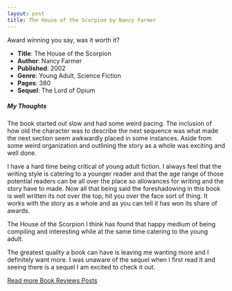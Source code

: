 ```yaml
---
layout: post
title: The House of the Scorpion by Nancy Farmer
---
```


Award winning you say, was it worth it?

- **Title**: The House of the Scorpion
- **Author**: Nancy Farmer
- **Published**: 2002
- **Genre**: Young Adult, Science Fiction
- **Pages**: 380
- **Sequel**: The Lord of Opium

##### My Thoughts
The book started out slow and had some weird pacing. The inclusion of how old the character was to describe the next sequence was what made the next section seem awkwardly placed in some instances. Aside from some weird organization and outlining the story as a whole was exciting and well done.

I have a hard time being critical of young adult fiction. I always feel that the writing style is catering to a younger reader and that the age range of those potential readers can be all over the place so allowances for writing and the story have to made. Now all that being said the foreshadowing in this book is well written its not over the top, hit you over the face sort of thing. It works with the story as a whole and as you can tell it has won its share of awards.

The House of the Scorpion I think has found that happy medium of being compiling and interesting while at the same time catering to the young adult.

The greatest quality a book can have is leaving me wanting more and I definitely want more. I was unaware of the sequel when I first read it and seeing there is a sequel I am excited to check it out.

[Read more Book Reviews Posts](https://tactictalisman.github.io/book-reviews/)
